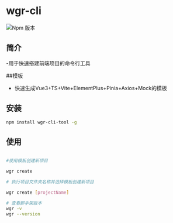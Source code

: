 # wgr-cli
![Npm 版本](https://img.shields.io/badge/wgr-cli_v0.0.1%20-green)
## 简介

-用于快速搭建前端项目的命令行工具

##模板
- 快速生成Vue3+TS+Vite+ElementPlus+Pinia+Axios+Mock的模板

##  安装

```bash
npm install wgr-cli-tool -g
```
## 使用

```bash

#使用模板创建新项目

wgr create

# 执行项目文件夹名称并选择模板创建新项目

wgr create [projectName]

# 查看脚手架版本
wgr -v
wgr --version

```



